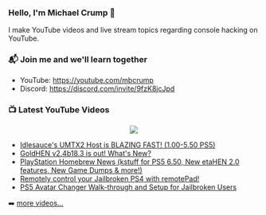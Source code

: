 ### Hello, I'm Michael Crump 👋

I make YouTube videos and live stream topics regarding console hacking on YouTube. 

### 📬 Join me and we'll learn together

- YouTube: https://youtube.com/mbcrump
- Discord: https://discord.com/invite/9fzK8jcJpd

### 📺 Latest YouTube Videos

<div align="center">

[<img src="https://img.shields.io/badge/-Subscribe-red?style=for-the-badge&logo=youtube&logoColor=white"/>](https://www.youtube.com/c/mbcrump?sub_confirmation=1)

</div>

<!-- YOUTUBE:START -->
- [Idlesauce&#39;s UMTX2 Host is BLAZING FAST! &lpar;1.00-5.50 PS5&rpar;](https://www.youtube.com/watch?v=N8SEmZJFNf0)
- [GoldHEN v2.4b18.3 is out! What&#39;s New?](https://www.youtube.com/watch?v=072DMkUQick)
- [PlayStation Homebrew News &lpar;kstuff for PS5 6.50, New etaHEN 2.0 features, New Game Dumps &amp; more!&rpar;](https://www.youtube.com/watch?v=PngG_Qi2lXI)
- [Remotely control your Jailbroken PS4 with remotePad!](https://www.youtube.com/watch?v=D6ntytVI-pY)
- [PS5 Avatar Changer Walk-through and Setup for Jailbroken Users](https://www.youtube.com/watch?v=rtX1fnL4JZ8)
<!-- YOUTUBE:END -->

➡️ [more videos...](https://youtube.com/mbcrump)

